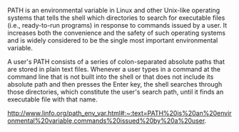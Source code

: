 PATH is an environmental variable in Linux and other Unix-like operating systems that tells the shell which directories to search for executable files (i.e., ready-to-run programs) in response to commands issued by a user. It increases both the convenience and the safety of such operating systems and is widely considered to be the single most important environmental variable.

A user's PATH consists of a series of colon-separated absolute paths that are stored in plain text files. Whenever a user types in a command at the command line that is not built into the shell or that does not include its absolute path and then presses the Enter key, the shell searches through those directories, which constitute the user's search path, until it finds an executable file with that name.

http://www.linfo.org/path_env_var.html#:~:text=PATH%20is%20an%20environmental%20variable,commands%20issued%20by%20a%20user.
